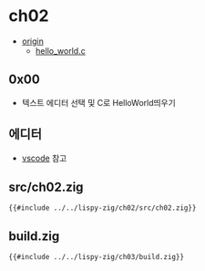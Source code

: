 # ch02

- [origin](https://www.buildyourownlisp.com/chapter2_installation)
  - [hello_world.c](https://github.com/orangeduck/BuildYourOwnLisp/blob/master/src/hello_world.c)

## 0x00

- 텍스트 에디터 선택 및 C로 HelloWorld띄우기

## 에디터

- [vscode](./vscode) 참고

## src/ch02.zig

``` zig
{{#include ../../lispy-zig/ch02/src/ch02.zig}}
```


## build.zig

``` zig
{{#include ../../lispy-zig/ch03/build.zig}}
```

